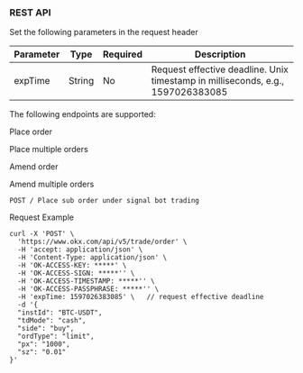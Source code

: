 ### REST API
Set the following parameters in the request header

| Parameter | Type   | Required | Description                                                          |
|-----------|--------|----------|----------------------------------------------------------------------|
| expTime   | String | No       | Request effective deadline. Unix timestamp in milliseconds, e.g., 1597026383085 |

The following endpoints are supported:

Place order

Place multiple orders

Amend order

Amend multiple orders

```
POST / Place sub order under signal bot trading
```


Request Example
```http
curl -X 'POST' \
  'https://www.okx.com/api/v5/trade/order' \
  -H 'accept: application/json' \
  -H 'Content-Type: application/json' \
  -H 'OK-ACCESS-KEY: *****' \
  -H 'OK-ACCESS-SIGN: *****'' \
  -H 'OK-ACCESS-TIMESTAMP: *****'' \
  -H 'OK-ACCESS-PASSPHRASE: *****'' \
  -H 'expTime: 1597026383085' \   // request effective deadline
  -d '{
  "instId": "BTC-USDT",
  "tdMode": "cash",
  "side": "buy",
  "ordType": "limit",
  "px": "1000",
  "sz": "0.01"
}'
```
